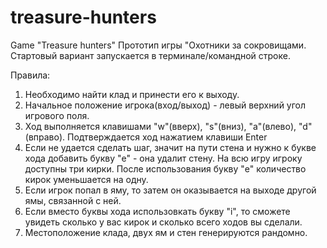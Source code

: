 # treasure-hunters
Game "Treasure hunters"
Прототип игры "Охотники за сокровищами.
Стартовый вариант запускается в терминале/командной строке.

Правила:
1. Необходимо найти клад и принести его к выходу.
2. Начальное положение игрока(вход/выход) - левый верхний угол игрового поля.
3. Ход выполняется клавишами "w"(вверх), "s"(вниз), "a"(влево), "d"(вправо). Подтверждается ход нажатием клавиши Enter
4. Если не удается сделать шаг, значит на пути стена и нужно к букве хода добавить букву "e" - она удалит стену. На всю игру игроку доступны три кирки. После использования букву "e" количество кирок уменьшается на одну.
5. Если игрок попал в яму, то затем он оказывается на выходе другой ямы, связанной с ней.
6. Если вместо буквы хода использовкать букву "i", то сможете увидеть сколько у вас кирок и сколько всего ходов вы сделали.
7. Местоположение клада, двух ям и стен генерируются рандомно.
